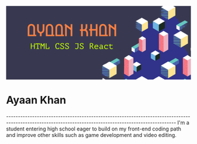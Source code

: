 <img align="center" href="https://professorayaan.wixsite.com/ayaankhan" src="https://raw.githubusercontent.com/itsayaankhan/itsayaankhan/main/My%20project.png">

<h1>Ayaan Khan</h1>
------------------------------------------------------------------------------------------------------------------------------------------------------
I'm a student entering high school eager to build on my front-end coding path and improve other skills such as game development and video editing. 

